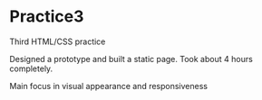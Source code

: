 # Practice3
Third HTML/CSS practice

Designed a prototype and built a static page. Took about 4 hours completely. 


Main focus in visual appearance and responsiveness
